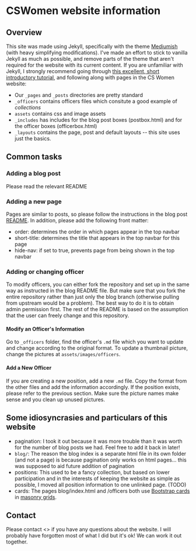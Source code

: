 # CSWomen website information

## Overview

This site was made using Jekyll, specifically with the theme [Mediumish](https://github.com/wowthemesnet/mediumish-theme-jekyll) (with heavy simplifying modifications).
I've made an effort to stick to vanilla Jekyll as much as possible, and remove parts of the theme that aren't required for the website with its current content.
If you are unfamiliar with Jekyll, I strongly recommend going through [this excellent, short introductory tutorial](https://jekyllrb.com/docs/), and following along with pages in the CS Women website:
* Our `_pages` and `_posts` directories are pretty standard
* `_officers` contains officers files which consitute a good example of *collections*
* `assets` contains css and image assets
* `_includes` has includes for the blog post boxes (postbox.html) and for the officer boxes (officerbox.html)
* `_layouts` contains the page, post and default layouts -- this site uses just the basics.

## Common tasks

### Adding a blog post
Please read the relevant README

### Adding a new page
Pages are similar to posts, so please follow the instructions in the blog post [README](https://github.com/UofU-CS-Women/UofU-CS-Women.github.io/blob/main/_posts/README.md). In addition, please add the following front matter:
* order: determines the order in which pages appear in the top navbar
* short-title: determines the title that appears in the top navbar for this page
* hide-nav: if set to true, prevents page from being shown in the top navbar

### Adding or changing officer
To modify officers, you can either fork the repository and set up in the same way as instructed in the blog README file. But make sure that you fork the entire repository rather than just only the blog branch (otherwise pulling from upstream would be a problem). The best way to do it is to obtain admin permission first. The rest of the README is based on the assumption that the user can freely change and this repository.

#### Modify an Officer's Information
Go to `_officers` folder, find the officer's `.md` file which you want to update and change according to the original format. To update a thumbnail picture, change the pictures at `assets/images/officers`.

#### Add a New Officer
If you are creating a new position, add a new `.md` file. Copy the format from the other files and add the information accordingly. If the position exists, please refer to the previous section. Make sure the picture names make sense and you clean up unused pictures.

## Some idiosyncrasies and particulars of this website
* pagination: I took it out because it was more trouble than it was worth for the number of blog posts we had. Feel free to add it back in later!
* `blog/`: The reason the blog index is a separate html file in its own folder (and not a page) is because pagination only works on html pages... this was supposed to aid future addition of pagination
* positions: This used to be a fancy collection, but based on lower participation and in the interests of keeping the website as simple as possible, I moved all position information to one unlinked page. (TODO)
* cards: The pages blog/index.html and /officers both use [Bootstrap cards](https://getbootstrap.com/docs/4.0/components/card/) in [masonry grids](https://masonry.desandro.com/extras.html).


## Contact
 Please contact <> if you have any questions about the website. I will probably have forgotten most of what I did but it's ok! We can work it out together.
